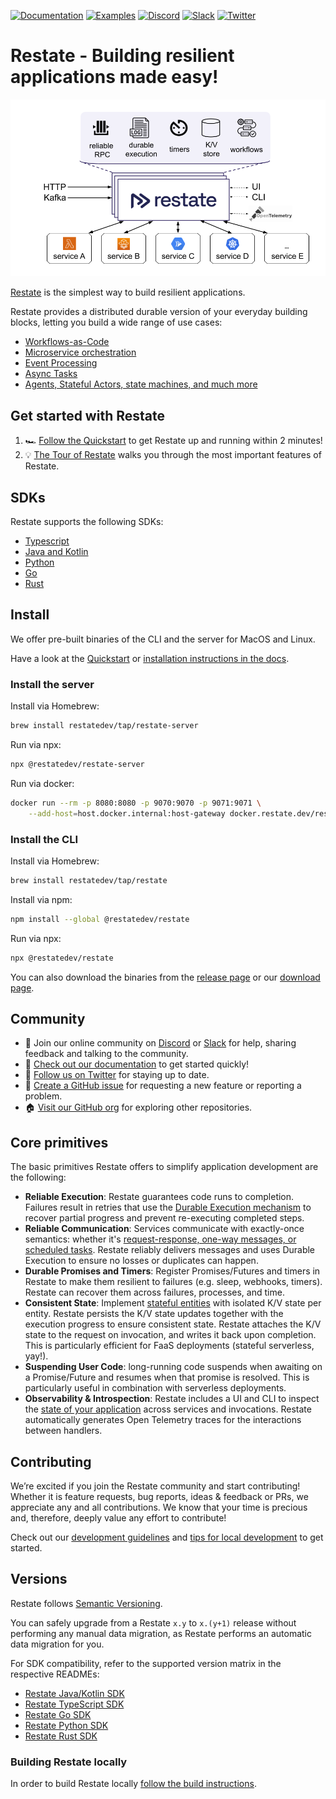[![Documentation](https://img.shields.io/badge/doc-reference-blue)](https://docs.restate.dev)
[![Examples](https://img.shields.io/badge/view-examples-blue)](https://github.com/restatedev/examples)
[![Discord](https://img.shields.io/discord/1128210118216007792?logo=discord)](https://discord.gg/skW3AZ6uGd)
[![Slack](https://img.shields.io/badge/Slack-4A154B?logo=slack&logoColor=fff)](https://join.slack.com/t/restatecommunity/shared_invite/zt-2v9gl005c-WBpr167o5XJZI1l7HWKImA)
[![Twitter](https://img.shields.io/twitter/follow/restatedev.svg?style=social&label=Follow)](https://x.com/intent/follow?screen_name=restatedev)

# Restate - Building resilient applications made easy!

<p align="center">
  <picture>
    <source media="(prefers-color-scheme: dark)" srcset="https://raw.githubusercontent.com/restatedev/img/refs/heads/main/restate-overview-light.png">
    <source media="(prefers-color-scheme: light)" srcset="https://raw.githubusercontent.com/restatedev/img/refs/heads/main/restate-overview-dark.png">
    <img alt="Restate overview" src="https://raw.githubusercontent.com/restatedev/img/refs/heads/main/restate-overview-dark.png" width="650">
  </picture>
</p>

[Restate](https://restate.dev) is the simplest way to build resilient applications.

Restate provides a distributed durable version of your everyday building blocks, letting you build a wide range of use cases:

* [Workflows-as-Code](https://docs.restate.dev/use-cases/workflows)
* [Microservice orchestration](https://docs.restate.dev/use-cases/microservice-orchestration)
* [Event Processing](https://docs.restate.dev/use-cases/event-processing)
* [Async Tasks](https://docs.restate.dev/use-cases/async-tasks)
* [Agents, Stateful Actors, state machines, and much more](https://github.com/restatedev/examples)

## Get started with Restate

1. 🏎 [Follow the Quickstart](https://docs.restate.dev/get_started/quickstart) to get Restate up and running within 2 minutes!
1. 💡 [The Tour of Restate](https://docs.restate.dev/get_started/tour) walks you through the most important features of Restate.

## SDKs

Restate supports the following SDKs:

* [Typescript](https://github.com/restatedev/sdk-typescript)
* [Java and Kotlin](https://github.com/restatedev/sdk-java)
* [Python](https://github.com/restatedev/sdk-python)
* [Go](https://github.com/restatedev/sdk-go)
* [Rust](https://github.com/restatedev/sdk-rust)

## Install

We offer pre-built binaries of the CLI and the server for MacOS and Linux.

Have a look at the [Quickstart](https://docs.restate.dev/get_started/quickstart) or [installation instructions in the docs](https://docs.restate.dev/develop/local_dev). 

### Install the server

Install via Homebrew:
```bash
brew install restatedev/tap/restate-server
```

Run via npx:
```bash
npx @restatedev/restate-server
```

Run via docker:
```bash
docker run --rm -p 8080:8080 -p 9070:9070 -p 9071:9071 \
    --add-host=host.docker.internal:host-gateway docker.restate.dev/restatedev/restate:latest
```

### Install the CLI

Install via Homebrew:
```bash
brew install restatedev/tap/restate
```

Install via npm:
```bash
npm install --global @restatedev/restate
```

Run via npx:
```bash
npx @restatedev/restate
```

You can also download the binaries from the [release page](https://github.com/restatedev/restate/releases) or our [download page](https://restate.dev/get-restate/).

## Community

* 🤗️ Join our online community on [Discord](https://discord.gg/skW3AZ6uGd) or [Slack](https://join.slack.com/t/restatecommunity/shared_invite/zt-2v9gl005c-WBpr167o5XJZI1l7HWKImA) for help, sharing feedback and talking to the community.
* 📖 [Check out our documentation](https://docs.restate.dev) to get started quickly!
* 📣 [Follow us on Twitter](https://twitter.com/restatedev) for staying up to date.
* 🙋 [Create a GitHub issue](https://github.com/restatedev/restate/issues) for requesting a new feature or reporting a problem.
* 🏠 [Visit our GitHub org](https://github.com/restatedev) for exploring other repositories.

## Core primitives

The basic primitives Restate offers to simplify application development are the following:

* **Reliable Execution**: Restate guarantees code runs to completion. Failures result in retries that use the [Durable Execution mechanism](https://docs.restate.dev/concepts/durable_execution) to recover partial progress and prevent re-executing completed steps.
* **Reliable Communication**: Services communicate with exactly-once semantics: whether it's [request-response, one-way messages, or scheduled tasks](https://docs.restate.dev/concepts/invocations). Restate reliably delivers messages and uses Durable Execution to ensure no losses or duplicates can happen.
* **Durable Promises and Timers**: Register Promises/Futures and timers in Restate to make them resilient to failures (e.g. sleep, webhooks, timers). Restate can recover them across failures, processes, and time.
* **Consistent State**: Implement [stateful entities](https://docs.restate.dev/concepts/services) with isolated K/V state per entity. Restate persists the K/V state updates together with the execution progress to ensure consistent state. Restate attaches the K/V state to the request on invocation, and writes it back upon completion. This is particularly efficient for FaaS deployments (stateful serverless, yay!).
* **Suspending User Code**: long-running code suspends when awaiting on a Promise/Future and resumes when that promise is resolved. This is particularly useful in combination with serverless deployments.
* **Observability & Introspection**: Restate includes a UI and CLI to inspect the [state of your application](https://docs.restate.dev/operate/introspection) across services and invocations. Restate automatically generates Open Telemetry traces for the interactions between handlers.

## Contributing

We’re excited if you join the Restate community and start contributing!
Whether it is feature requests, bug reports, ideas & feedback or PRs, we appreciate any and all contributions.
We know that your time is precious and, therefore, deeply value any effort to contribute!

Check out our [development guidelines](/docs/dev/development-guidelines.md) and [tips for local development](/docs/dev/local-development.md) to get started.

## Versions

Restate follows [Semantic Versioning](https://semver.org/).

You can safely upgrade from a Restate `x.y` to `x.(y+1)` release without performing any manual data migration, as Restate performs an automatic data migration for you.

For SDK compatibility, refer to the supported version matrix in the respective READMEs:

* [Restate Java/Kotlin SDK](https://github.com/restatedev/sdk-java#versions)
* [Restate TypeScript SDK](https://github.com/restatedev/sdk-typescript#versions)
* [Restate Go SDK](https://github.com/restatedev/sdk-go#versions)
* [Restate Python SDK](https://github.com/restatedev/sdk-python#versions)
* [Restate Rust SDK](https://github.com/restatedev/sdk-rust#versions)

### Building Restate locally

In order to build Restate locally [follow the build instructions](https://github.com/restatedev/restate/blob/main/docs/dev/local-development.md#building-restate).
